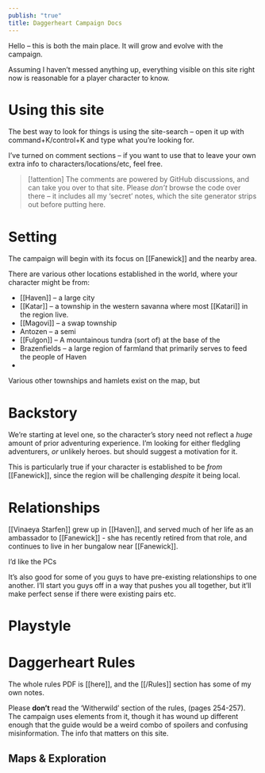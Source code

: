 ```yaml
---
publish: "true"
title: Daggerheart Campaign Docs
---
```

Hello – this is both the main place. It will grow and evolve with the campaign. 

Assuming I haven’t messed anything up, everything visible on this site right now is reasonable for a player character to know. 
# Using this site
The best way to look for things is using the site-search – open it up with command+K/control+K and type what you’re looking for.

I’ve turned on comment sections – if you want to use that to leave your own extra info to characters/locations/etc, feel free.

> [!attention]
> The comments are powered by GitHub discussions, and can take you over to that site. Please *don’t* browse the code over there – it includes all my ‘secret’ notes, which the site generator strips out before putting here.
# Setting
The campaign will begin with its focus on [[Fanewick]] and the nearby area.

There are various other locations established in the world, where your character might be from:
* [[Haven]] – a large city
* [[Katar]] – a township in the western savanna where most [[Katari]] in the region live.
* [[Magovi]] – a swap township
* Antozen – a semi
* [[Fulgon]] – A mountainous tundra (sort of) at the base of the 
* Brazenfields – a large region of farmland that primarily serves to feed the people of Haven
* 

Various other townships and hamlets exist on the map, but

# Backstory
We’re starting at level one, so the character’s story need not reflect a *huge* amount of prior adventuring experience. I’m looking for either fledgling adventurers, *or* unlikely heroes.  but should suggest a motivation for it. 

This is particularly true if your character is established to be *from* [[Fanewick]], since the region will be challenging *despite* it being local.

# Relationships
[[Vinaeya Starfen]] grew up in [[Haven]], and served much of her life as an ambassador to [[Fanewick]] - she has recently retired from that role, and continues to live in her bungalow near [[Fanewick]].

I’d like the PCs

It’s also good for some of you guys to have pre-existing relationships to one another. I’ll start you guys off in a way that pushes you all together, but it’ll make perfect sense if there were existing pairs etc. 

# Playstyle

# Daggerheart Rules
The whole rules PDF is [[here]], and the [[/Rules]] section has some of my own notes.

Please **don’t** read the ‘Witherwild’ section of the rules, (pages 254-257). The campaign uses elements from it, though it has wound up different enough that the guide would be a weird combo of spoilers and confusing misinformation. The info that matters on this site.

## Maps & Exploration
